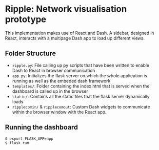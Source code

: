 # Ripple: Network visualisation prototype

This implementation makes use of React and Dash. A sidebar, designed in React, interacts with a multipage Dash app to load up different views.

## Folder Structure

-   `ripple.py`: File calling up py scripts that have been written to enable Dash to React in browser communication
-   `app.py`: Initializes the flask server on which the whole application is running as well as the embeded dash framework
-   `templates/`: Folder containing the index.html that is served when the dashboard is called up in the browser
-   `static/`: Contains all the static files that the flask server dynamically loads
-   `ripplecomin/` & `ripplecomout`: Custom Dash widgets to communicate within the browser window with the React app.

## Running the dashboard

```
$ export FLASK_APP=app
$ flask run
```
